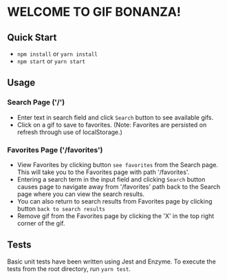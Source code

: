 # WELCOME TO GIF BONANZA!

## Quick Start
  * `npm install` or `yarn install`
  * `npm start` or `yarn start`

## Usage

### Search Page ('/')
  * Enter text in search field and click `Search` button to see available gifs.
  * Click on a gif to save to favorites. (Note: Favorites are persisted on refresh through use of localStorage.)

### Favorites Page ('/favorites')
  * View Favorites by clicking button `see favorites` from the Search page. This will take you to the Favorites page with path '/favorites'.
  * Entering a search term in the input field and clicking `Search` button causes page to navigate away from '/favorites' path back to the Search page where you can view the search results.
  * You can also return to search results from Favorites page by clicking button `back to search results`
  * Remove gif from the Favorites page by clicking the 'X' in the top right corner of the gif.

## Tests

Basic unit tests have been written using Jest and Enzyme. To execute the tests from the root directory, run `yarn test`.
